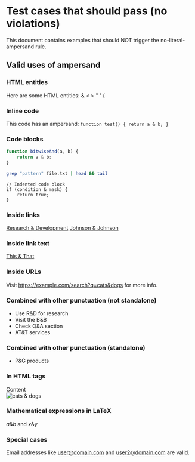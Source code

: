 # Test cases that should pass (no violations)

This document contains examples that should NOT trigger the no-literal-ampersand rule.

## Valid uses of ampersand

### HTML entities
Here are some HTML entities: &amp; &lt; &gt; &quot; &apos; &#123; <!-- ✅ -->

### Inline code
This code has an ampersand: `function test() { return a & b; }` <!-- ✅ -->

### Code blocks
```javascript
function bitwiseAnd(a, b) {
    return a & b;
}
```

```bash
grep "pattern" file.txt | head && tail
```

    // Indented code block
    if (condition & mask) {
        return true;
    }

### Inside links
[Research & Development](https://example.com/r&d) <!-- ✅ -->
[Johnson & Johnson](https://jnj.com) <!-- ✅ -->

### Inside link text
[This & That](example.com) <!-- ✅ -->

### Inside URLs
Visit https://example.com/search?q=cats&dogs for more info. <!-- ✅ -->

### Combined with other punctuation (not standalone)
- Use R&D for research <!-- ✅ -->
- Visit the B&B <!-- ✅ -->
- Check Q&A section <!-- ✅ -->
- AT&T services <!-- ✅ -->

### Combined with other punctuation (standalone)
- P&G products <!-- ✅ -->

### In HTML tags
<div class="red & blue">Content</div> <!-- ✅ -->
<img src="image.jpg" alt="cats & dogs" /> <!-- ✅ -->

### Mathematical expressions in LaTeX
$a \& b$ and $x \& y$ <!-- ✅ -->

### Special cases
Email addresses like user@domain.com and user2@domain.com are valid. <!-- ✅ -->